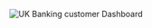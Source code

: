 ![UK Banking customer Dashboard](https://github.com/user-attachments/assets/9121ac3b-b43f-470c-9e5b-c7470c4059d2)
